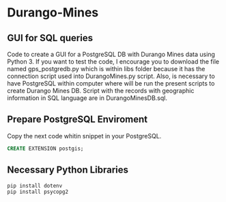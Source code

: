 # Durango-Mines
## GUI for SQL queries
Code to create a GUI for a PostgreSQL DB with Durango Mines data using Python 3.
If you want to test the code, I encourage you to download the file named gps_postgredb.py
which is within libs folder because it has the connection script used into DurangoMines.py script.
Also, is necessary to have PostgreSQL within computer where will be run the present scripts to create Durango Mines DB. Script with the records with geographic information in SQL language are in DurangoMinesDB.sql.
## Prepare PostgreSQL Enviroment
Copy the next code whitin snippet in your PostgreSQL.
```sql
CREATE EXTENSION postgis;
```
## Necessary Python Libraries
```python
pip install dotenv
pip install psycopg2
```